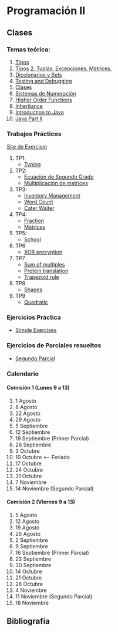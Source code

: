 # Programación II

## Clases

### Temas teórica:
1. [Tipos](classes/Class-01.slides.html)
2. [Tipos 2. Tuplas. Excepciones. Matrices.](classes/Class-02.slides.html)
3. [Diccionarios y Sets](classes/Class-03.slides.html)
4. [Testing and Debugging](classes/Class-04.slides.html)
5. [Clases](classes/Class-05.slides.html)
6. [Sistemas de Numeración](classes/Class-06.slides.html)
7. [Higher Order Functions](classes/Class-07.slides.html)
8. [Inheritance](classes/Class-08.slides.html)
9. [Introduction to Java](classes/Class-09.slides.html)
10. [Java Part II](classes/Class-10.slides.html)

### Trabajos Prácticos

[Site de Exercism](http://facultaddeingenieria.duckdns.org:3020/tracks/exercism-prog2-track)

1. TP1:
   - [Typing](http://facultaddeingenieria.duckdns.org:3020/tracks/exercism-prog2-track/exercises/trying-types)
2. TP2:
   - [Ecuación de Segundo Grado](http://facultaddeingenieria.duckdns.org:3020/tracks/exercism-prog2-track/exercises/tp-1-quadratic-equation)
   - [Multiplicación de matrices](http://facultaddeingenieria.duckdns.org:3020/tracks/exercism-prog2-track/exercises/tp-1-matrix)
3. TP3:
   - [Inventory Management](http://facultaddeingenieria.duckdns.org:3020/tracks/exercism-prog2-track/exercises/tp-3-inventory-management)
   - [Word Count](http://facultaddeingenieria.duckdns.org:3020/tracks/exercism-prog2-track/exercises/tp-3-word-count)
   - [Cater Waiter](http://facultaddeingenieria.duckdns.org:3020/tracks/exercism-prog2-track/exercises/tp-3-cater-waiter)
4. TP4:
   - [Fraction](http://facultaddeingenieria.duckdns.org:3020/tracks/exercism-prog2-track/exercises/tp-4-fraction)  
   - [Matrices](http://facultaddeingenieria.duckdns.org:3020/tracks/exercism-prog2-track/exercises/tp-2-matrix-and-exceptions)
5. TP5:
   - [School](http://facultaddeingenieria.duckdns.org:3020/tracks/exercism-prog2-track/exercises/school) 
6. TP6
   - [XOR encryption](http://facultaddeingenieria.duckdns.org:3020/tracks/exercism-prog2-track/exercises/tp-6-xor) 
7. TP7
   - [Sum of multiples](http://facultaddeingenieria.duckdns.org:3020/tracks/exercism-prog2-track/exercises/tp-7-sum-of-multiples) 
   - [Protein translation](http://facultaddeingenieria.duckdns.org:3020/tracks/exercism-prog2-track/exercises/tp-7-protein-translation) 
   - [Trapezoid rule](http://facultaddeingenieria.duckdns.org:3020/tracks/exercism-prog2-track/exercises/tp-7-trapezoid-rule) 
8. TP8
   - [Shapes](http://facultaddeingenieria.duckdns.org:3020/tracks/exercism-prog2-track/exercises/tp-8-shapes) 
9. TP9
   - [Quadratic](https://github.com/FacultadDeIngenieria/prog2/raw/424dd7ed327c0572ea136d7ec87f37236b8692ac/exercises/quadratic-java.zip) 

### Ejercicios Práctica

- [Simple Exercises](exercises/simple_exercises.md)   
	
### Ejercicios de Parciales resueltos

- [Segundo Parcial](exams/prog2-parcial2.zip)

### Calendario
#### Comisión 1 (Lunes 9 a 13)

1. 1 Agosto
2. 8 Agosto
3. 22 Agosto 
4. 29 Agosto 
5. 5 Septiembre 
6. 12 Septiembre 
7. 19 Septiembre (Primer Parcial)
8. 26 Septiembre 
9. 3 Octubre 
10. 10 Octubre <-- Feriado
11. 17 Octubre 
12. 24 Octubre
13. 31 Octubre 
14. 7 Noviembre
15. 14 Noviembre (Segundo Parcial)

#### Comisión 2 (Viernes 9 a 13)

1. 5 Agosto
2. 12 Agosto
3. 19 Agosto
4. 26 Agosto
5. 2 Septiembre
6. 9 Septiembre
7. 16 Septiembre  (Primer Parcial) 
8. 23 Septiembre
9. 30 Septiembre
10. 14 Octubre
11. 21 Octubre
12. 28 Octubre
13. 4 Noviembre 
14. 11 Noviembre (Segundo Parcial) 
15. 18 Noviembre 


## Bibliografía



